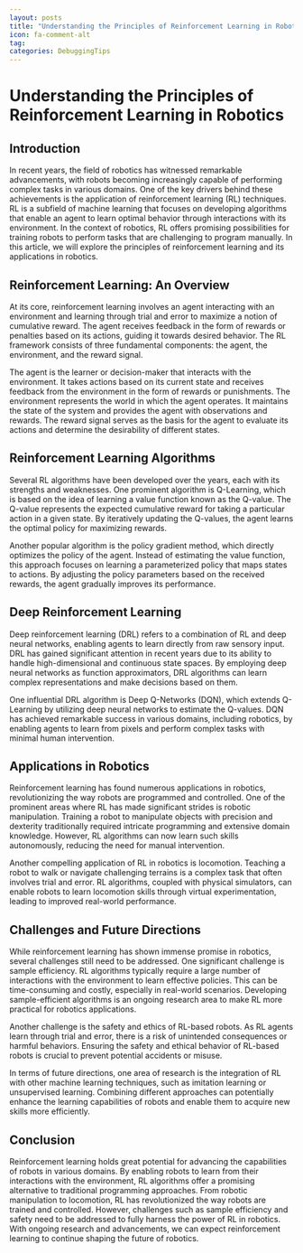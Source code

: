 ```yaml
---
layout: posts
title: "Understanding the Principles of Reinforcement Learning in Robotics"
icon: fa-comment-alt
tag:      
categories: DebuggingTips
---
```



# Understanding the Principles of Reinforcement Learning in Robotics

## Introduction

In recent years, the field of robotics has witnessed remarkable advancements, with robots becoming increasingly capable of performing complex tasks in various domains. One of the key drivers behind these achievements is the application of reinforcement learning (RL) techniques. RL is a subfield of machine learning that focuses on developing algorithms that enable an agent to learn optimal behavior through interactions with its environment. In the context of robotics, RL offers promising possibilities for training robots to perform tasks that are challenging to program manually. In this article, we will explore the principles of reinforcement learning and its applications in robotics.

## Reinforcement Learning: An Overview

At its core, reinforcement learning involves an agent interacting with an environment and learning through trial and error to maximize a notion of cumulative reward. The agent receives feedback in the form of rewards or penalties based on its actions, guiding it towards desired behavior. The RL framework consists of three fundamental components: the agent, the environment, and the reward signal.

The agent is the learner or decision-maker that interacts with the environment. It takes actions based on its current state and receives feedback from the environment in the form of rewards or punishments. The environment represents the world in which the agent operates. It maintains the state of the system and provides the agent with observations and rewards. The reward signal serves as the basis for the agent to evaluate its actions and determine the desirability of different states.

## Reinforcement Learning Algorithms

Several RL algorithms have been developed over the years, each with its strengths and weaknesses. One prominent algorithm is Q-Learning, which is based on the idea of learning a value function known as the Q-value. The Q-value represents the expected cumulative reward for taking a particular action in a given state. By iteratively updating the Q-values, the agent learns the optimal policy for maximizing rewards.

Another popular algorithm is the policy gradient method, which directly optimizes the policy of the agent. Instead of estimating the value function, this approach focuses on learning a parameterized policy that maps states to actions. By adjusting the policy parameters based on the received rewards, the agent gradually improves its performance.

## Deep Reinforcement Learning

Deep reinforcement learning (DRL) refers to a combination of RL and deep neural networks, enabling agents to learn directly from raw sensory input. DRL has gained significant attention in recent years due to its ability to handle high-dimensional and continuous state spaces. By employing deep neural networks as function approximators, DRL algorithms can learn complex representations and make decisions based on them.

One influential DRL algorithm is Deep Q-Networks (DQN), which extends Q-Learning by utilizing deep neural networks to estimate the Q-values. DQN has achieved remarkable success in various domains, including robotics, by enabling agents to learn from pixels and perform complex tasks with minimal human intervention.

## Applications in Robotics

Reinforcement learning has found numerous applications in robotics, revolutionizing the way robots are programmed and controlled. One of the prominent areas where RL has made significant strides is robotic manipulation. Training a robot to manipulate objects with precision and dexterity traditionally required intricate programming and extensive domain knowledge. However, RL algorithms can now learn such skills autonomously, reducing the need for manual intervention.

Another compelling application of RL in robotics is locomotion. Teaching a robot to walk or navigate challenging terrains is a complex task that often involves trial and error. RL algorithms, coupled with physical simulators, can enable robots to learn locomotion skills through virtual experimentation, leading to improved real-world performance.

## Challenges and Future Directions

While reinforcement learning has shown immense promise in robotics, several challenges still need to be addressed. One significant challenge is sample efficiency. RL algorithms typically require a large number of interactions with the environment to learn effective policies. This can be time-consuming and costly, especially in real-world scenarios. Developing sample-efficient algorithms is an ongoing research area to make RL more practical for robotics applications.

Another challenge is the safety and ethics of RL-based robots. As RL agents learn through trial and error, there is a risk of unintended consequences or harmful behaviors. Ensuring the safety and ethical behavior of RL-based robots is crucial to prevent potential accidents or misuse.

In terms of future directions, one area of research is the integration of RL with other machine learning techniques, such as imitation learning or unsupervised learning. Combining different approaches can potentially enhance the learning capabilities of robots and enable them to acquire new skills more efficiently.

## Conclusion

Reinforcement learning holds great potential for advancing the capabilities of robots in various domains. By enabling robots to learn from their interactions with the environment, RL algorithms offer a promising alternative to traditional programming approaches. From robotic manipulation to locomotion, RL has revolutionized the way robots are trained and controlled. However, challenges such as sample efficiency and safety need to be addressed to fully harness the power of RL in robotics. With ongoing research and advancements, we can expect reinforcement learning to continue shaping the future of robotics.